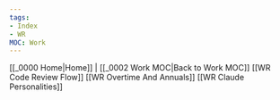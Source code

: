 ```yaml
---
tags:
- Index
- WR
MOC: Work
---
```

[[_0000 Home|Home]] | [[_0002 Work MOC|Back to Work MOC]]
[[WR Code Review Flow]]
[[WR Overtime And Annuals]]
[[WR Claude Personalities]]